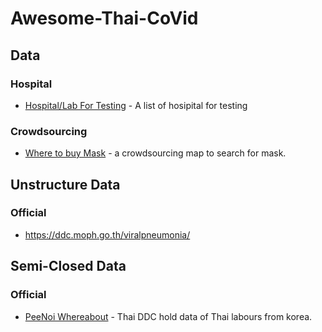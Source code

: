 # Awesome-Thai-CoVid

## Data
### Hospital
 - [Hospital/Lab For Testing](https://docs.google.com/spreadsheets/d/1bR9Lqu2VHx6XpU3BuPxkXTCUYOnDFKjSt7YXIDcxOHE/edit?usp=sharing) - A list of hosipital for testing
### Crowdsourcing
 - [Where to buy Mask](https://futureforwardparty.org/%E0%B8%9E%E0%B8%B4%E0%B8%81%E0%B8%B1%E0%B8%94%E0%B8%AB%E0%B8%B2%E0%B8%8B%E0%B8%B7%E0%B9%89%E0%B8%AD%E0%B8%AB%E0%B8%99%E0%B9%89%E0%B8%B2%E0%B8%81%E0%B8%B2%E0%B8%81) - a crowdsourcing map to search for mask. 

## Unstructure Data
### Official
 - <https://ddc.moph.go.th/viralpneumonia/>
 
## Semi-Closed Data
### Official 
 - [PeeNoi Whereabout](https://www.facebook.com/insideudon/posts/2676364612490379) - Thai DDC hold data of Thai labours from korea.

